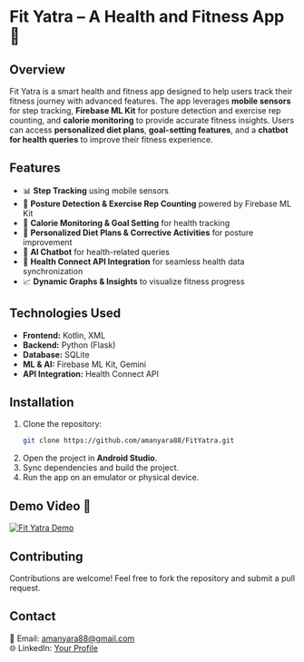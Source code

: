 # Fit Yatra – A Health and Fitness App 🚀

## Overview
Fit Yatra is a smart health and fitness app designed to help users track their fitness journey with advanced features. The app leverages **mobile sensors** for step tracking, **Firebase ML Kit** for posture detection and exercise rep counting, and **calorie monitoring** to provide accurate fitness insights. Users can access **personalized diet plans**, **goal-setting features**, and a **chatbot for health queries** to improve their fitness experience.

## Features
- 📊 **Step Tracking** using mobile sensors
- 🤖 **Posture Detection & Exercise Rep Counting** powered by Firebase ML Kit
- 🍎 **Calorie Monitoring & Goal Setting** for health tracking
- 🥗 **Personalized Diet Plans & Corrective Activities** for posture improvement
- 💬 **AI Chatbot** for health-related queries
- 🔄 **Health Connect API Integration** for seamless health data synchronization
- 📈 **Dynamic Graphs & Insights** to visualize fitness progress

## Technologies Used
- **Frontend:** Kotlin, XML
- **Backend:** Python (Flask)
- **Database:** SQLite
- **ML & AI:** Firebase ML Kit, Gemini
- **API Integration:** Health Connect API

## Installation
1. Clone the repository:
   ```sh
   git clone https://github.com/amanyara88/FitYatra.git
   ```
2. Open the project in **Android Studio**.
3. Sync dependencies and build the project.
4. Run the app on an emulator or physical device.

## Demo Video 🎥
[![Fit Yatra Demo](https://img.youtube.com/vi/yOq371wytPo/0.jpg)](https://youtube.com/shorts/yOq371wytPo)


## Contributing
Contributions are welcome! Feel free to fork the repository and submit a pull request.


## Contact
📩 Email: amanyara88@gmail.com  
🌐 LinkedIn: [Your Profile](https://www.linkedin.com/in/amanyara88)
